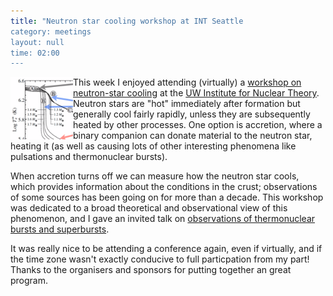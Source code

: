 ```yaml
---
title: "Neutron star cooling workshop at INT Seattle
category: meetings
layout: null
time: 02:00
---
```

<p>
<img src="images/nscooling.png" width="100" align="left">
This week I enjoyed attending (virtually) a 
<a href="https://indico.frib.msu.edu/event/51">workshop on neutron-star
cooling</a> 
at the
<a href="https://www.washington.edu/research/research-centers/institute-for-nuclear-theory-int">UW Institute for Nuclear Theory</a>.
Neutron stars are "hot" immediately after formation but generally cool
fairly rapidly, unless they are subsequently heated by other processes.
One option is accretion, where a binary companion can donate material to
the neutron star, heating it (as well as causing lots of other interesting
phenomena like pulsations and thermonuclear bursts). </p>
<p>When accretion turns off we can measure how the neutron star cools,
which provides information about the conditions in the crust; observations
of some sources has been going on for more than a decade. This
workshop was dedicated to a broad theoretical and observational view of
this phenomenon, and I gave an invited talk on 
<a href="docs/Galloway Thermonuclear Bursts INT 2022.pdf">observations of
thermonuclear bursts and superbursts</a>.</p>
<p>It was really nice to be attending a conference again, even if
virtually, and if the time zone wasn't exactly conducive to full
particpation from my part! Thanks to the organisers and sponsors for
putting together an great program.</p>
